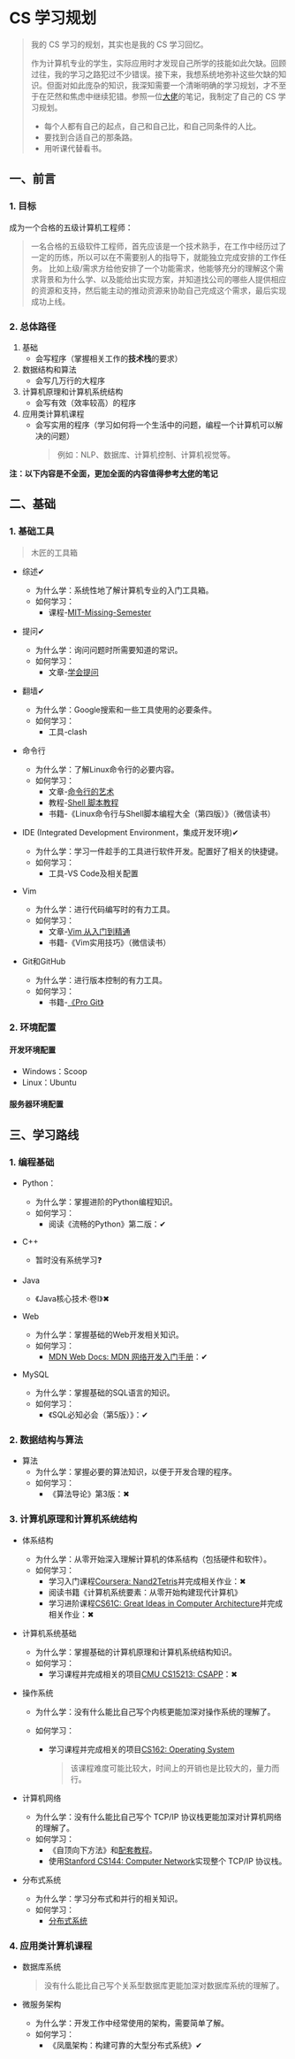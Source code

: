 # CS 学习规划

> 我的 CS 学习的规划，其实也是我的 CS 学习回忆。
>
> 作为计算机专业的学生，实际应用时才发现自己所学的技能如此欠缺。回顾过往，我的学习之路犯过不少错误。接下来，我想系统地弥补这些欠缺的知识。但面对如此庞杂的知识，我深知需要一个清晰明确的学习规划，才不至于在茫然和焦虑中继续犯错。参照一位[大佬](https://csdiy.wiki/CS%E5%AD%A6%E4%B9%A0%E8%A7%84%E5%88%92/)的笔记，我制定了自己的 CS 学习规划。
>
> - 每个人都有自己的起点，自己和自己比，和自己同条件的人比。
> - 要找到合适自己的那条路。
> - 用听课代替看书。

## 一、前言

### 1. 目标

成为一个合格的五级计算机工程师：

> 一名合格的五级软件工程师，首先应该是一个技术熟手，在工作中经历过了一定的历练，所以可以在不需要别人的指导下，就能独立完成安排的工作任务。
> 比如上级/需求方给他安排了一个功能需求，他能够充分的理解这个需求背景和为什么学、以及能给出实现方案，并知道找公司的哪些人提供相应的资源和支持，然后能主动的推动资源来协助自己完成这个需求，最后实现成功上线。

### 2. 总体路径

1. 基础
   - 会写程序（掌握相关工作的**技术栈**的要求）
2. 数据结构和算法
   - 会写几万行的大程序
3. 计算机原理和计算机系统结构
   - 会写有效（效率较高）的程序
4. 应用类计算机课程
   - 会写实用的程序（学习如何将一个生活中的问题，编程一个计算机可以解决的问题）
     > 例如：NLP、数据库、计算机控制、计算机视觉等。

**注：以下内容是不全面，更加全面的内容值得参考[大佬](https://csdiy.wiki/CS%E5%AD%A6%E4%B9%A0%E8%A7%84%E5%88%92/)的笔记**

## 二、基础

### 1. 基础工具

> 木匠的工具箱

- 综述&#x2714;
  - 为什么学：系统性地了解计算机专业的入门工具箱。
  - 如何学习：
    - 课程-[MIT-Missing-Semester](https://csdiy.wiki/%E7%BC%96%E7%A8%8B%E5%85%A5%E9%97%A8/MIT-Missing-Semester/)
- 提问&#x2714;
  - 为什么学：询问问题时所需要知道的常识。
  - 如何学习：
    - 文章-[学会提问](https://github.com/ryanhanwu/How-To-Ask-Questions-The-Smart-Way/blob/main/README-zh_CN.md)
- 翻墙&#x2714;

  - 为什么学：Google搜索和一些工具使用的必要条件。
  - 如何学习：
    - 工具-clash
- 命令行
  - 为什么学：了解Linux命令行的必要内容。
  - 如何学习：
    - 文章-[命令行的艺术](https://github.com/jlevy/the-art-of-command-line/blob/master/README-zh.md)
    - 教程-[Shell 脚本教程](https://www.shellscript.sh/)
    - 书籍-《Linux命令行与Shell脚本编程大全（第四版）》（微信读书）
- IDE (Integrated Development Environment，集成开发环境)&#x2714;
  - 为什么学：学习一件趁手的工具进行软件开发。配置好了相关的快捷键。
  - 如何学习：
    - 工具-VS Code及相关配置
- Vim
  - 为什么学：进行代码编写时的有力工具。
  - 如何学习：
    - 文章-[Vim 从入门到精通](https://gitlab.com/wsdjeg/vim-galore-zh_cn)
    - 书籍-《Vim实用技巧》（微信读书）
- Git和GitHub
  - 为什么学：进行版本控制的有力工具。
  - 如何学习：
    - 书籍-[《Pro Git》](https://git-scm.com/book/zh/v2)

### 2. 环境配置

#### 开发环境配置

- Windows：Scoop
- Linux：Ubuntu

#### 服务器环境配置

## 三、学习路线

### 1. 编程基础

- Python：
  - 为什么学：掌握进阶的Python编程知识。
  - 如何学习：
    - 阅读《流畅的Python》第二版：&#x2714;

- C++
  - 暂时没有系统学习&#x2753;

- Java
  - 《Java核心技术·卷I》&#x2716;

- Web
  - 为什么学：掌握基础的Web开发相关知识。
  - 如何学习：
    - [MDN Web Docs: MDN 网络开发入门手册](https://developer.mozilla.org/zh-CN/docs/Learn)：&#x2714;

- MySQL
  - 为什么学：掌握基础的SQL语言的知识。
  - 如何学习：
    - 《SQL必知必会（第5版）》：&#x2714;

### 2. 数据结构与算法

- 算法
  - 为什么学：掌握必要的算法知识，以便于开发合理的程序。
  - 如何学习：
    - 《算法导论》第3版：&#x2716;

### 3. 计算机原理和计算机系统结构

- 体系结构
  - 为什么学：从零开始深入理解计算机的体系结构（包括硬件和软件）。
  - 如何学习：
    - 学习入门课程[Coursera: Nand2Tetris](https://csdiy.wiki/%E4%BD%93%E7%B3%BB%E7%BB%93%E6%9E%84/N2T/)并完成相关作业：&#x2716;
    - 阅读书籍《计算机系统要素：从零开始构建现代计算机》
    - 学习进阶课程[CS61C: Great Ideas in Computer Architecture](https://csdiy.wiki/%E4%BD%93%E7%B3%BB%E7%BB%93%E6%9E%84/CS61C/)并完成相关作业：&#x2716;
  
- 计算机系统基础
  - 为什么学：掌握基础的计算机原理和计算机系统结构知识。
  - 如何学习：
    - 学习课程并完成相关的项目[CMU CS15213: CSAPP](https://csdiy.wiki/%E8%AE%A1%E7%AE%97%E6%9C%BA%E7%B3%BB%E7%BB%9F%E5%9F%BA%E7%A1%80/CSAPP/)：&#x2716;
  
- 操作系统
  - 为什么学：没有什么能比自己写个内核更能加深对操作系统的理解了。
  
  - 如何学习：
    - 学习课程并完成相关的项目[CS162: Operating System](https://csdiy.wiki/%E6%93%8D%E4%BD%9C%E7%B3%BB%E7%BB%9F/CS162/)
    
      > 该课程难度可能比较大，时间上的开销也是比较大的，量力而行。
  
- 计算机网络
  - 为什么学：没有什么能比自己写个 TCP/IP 协议栈更能加深对计算机网络的理解了。
  - 如何学习：
    - 《自顶向下方法》和[配套教程](https://csdiy.wiki/%E8%AE%A1%E7%AE%97%E6%9C%BA%E7%BD%91%E7%BB%9C/topdown/)。
    - 使用[Stanford CS144: Computer Network](https://csdiy.wiki/%E8%AE%A1%E7%AE%97%E6%9C%BA%E7%BD%91%E7%BB%9C/CS144/)实现整个 TCP/IP 协议栈。
  
- 分布式系统

  - 为什么学：学习分布式和并行的相关知识。
  - 如何学习：
    - [分布式系统](https://csdiy.wiki/%E5%B9%B6%E8%A1%8C%E4%B8%8E%E5%88%86%E5%B8%83%E5%BC%8F%E7%B3%BB%E7%BB%9F/MIT6.824/)

### 4. 应用类计算机课程

- 数据库系统

  > 没有什么能比自己写个关系型数据库更能加深对数据库系统的理解了。

- 微服务架构

  - 为什么学：开发工作中经常使用的架构，需要简单了解。
  - 如何学习：
    - 《凤凰架构：构建可靠的大型分布式系统》&#x2714;
